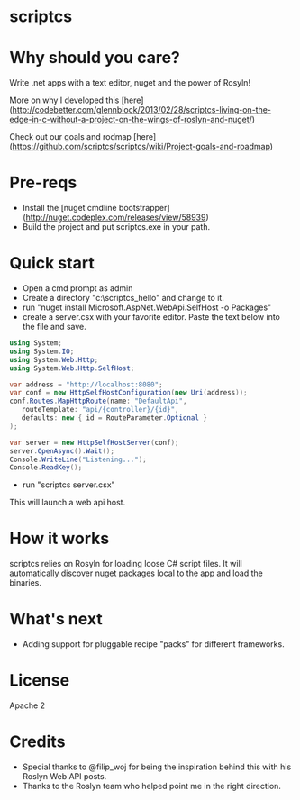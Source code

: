 scriptcs
========

# Why should you care?
Write .net apps with a text editor, nuget and the power of Rosyln!

More on why I developed this [here] (http://codebetter.com/glennblock/2013/02/28/scriptcs-living-on-the-edge-in-c-without-a-project-on-the-wings-of-roslyn-and-nuget/)

Check out our goals and rodmap [here] (https://github.com/scriptcs/scriptcs/wiki/Project-goals-and-roadmap)
# Pre-reqs

* Install the [nuget cmdline bootstrapper] (http://nuget.codeplex.com/releases/view/58939)
* Build the project and put scriptcs.exe in your path.

# Quick start
* Open a cmd prompt as admin
* Create a directory "c:\scriptcs_hello" and change to it.
* run "nuget install Microsoft.AspNet.WebApi.SelfHost -o Packages"
* create a server.csx with your favorite editor. Paste the text below into the file and save.

```csharp
using System;
using System.IO;
using System.Web.Http;
using System.Web.Http.SelfHost;

var address = "http://localhost:8080";
var conf = new HttpSelfHostConfiguration(new Uri(address));
conf.Routes.MapHttpRoute(name: "DefaultApi",
   routeTemplate: "api/{controller}/{id}",
   defaults: new { id = RouteParameter.Optional }
);

var server = new HttpSelfHostServer(conf);
server.OpenAsync().Wait();
Console.WriteLine("Listening...");
Console.ReadKey();
```
* run "scriptcs server.csx"

This will launch a web api host.

# How it works
scriptcs relies on Rosyln for loading loose C# script files. It will automatically discover nuget packages local to the app and load the binaries.

# What's next
* Adding support for pluggable recipe "packs" for different frameworks.

# License 
Apache 2

# Credits
* Special thanks to @filip_woj for being the inspiration behind this with his Roslyn Web API posts.
* Thanks to the Roslyn team who helped point me in the right direction.
